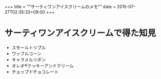 +++
title = ""サーティワンアイスクリームのメモ""
date = 2015-07-27T02:35:33+09:00
+++

サーティワンアイスクリームで得た知見
===
* スモールトリプル
* ワッフルコーン
* キャラメルリボン
* オレオ®クッキーアンドクリーム
* チョップドチョコレート
